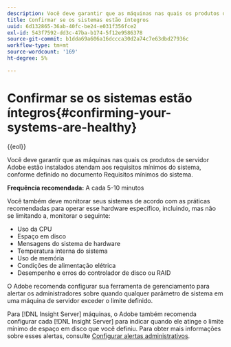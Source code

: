 ```yaml
---
description: Você deve garantir que as máquinas nas quais os produtos de servidor Adobe estão instalados atendam aos requisitos mínimos do sistema, conforme definido no documento Requisitos mínimos do sistema.
title: Confirmar se os sistemas estão íntegros
uuid: 6d132865-36ab-40fc-be24-e031f356fce2
exl-id: 543f7592-dd3c-47ba-b174-5f12e9586378
source-git-commit: b1dda69a606a16dccca30d2a74c7e63dbd27936c
workflow-type: tm+mt
source-wordcount: '169'
ht-degree: 5%

---
```


# Confirmar se os sistemas estão íntegros{#confirming-your-systems-are-healthy}

{{eol}}

Você deve garantir que as máquinas nas quais os produtos de servidor Adobe estão instalados atendam aos requisitos mínimos do sistema, conforme definido no documento Requisitos mínimos do sistema.

**Frequência recomendada:** A cada 5-10 minutos

Você também deve monitorar seus sistemas de acordo com as práticas recomendadas para operar esse hardware específico, incluindo, mas não se limitando a, monitorar o seguinte:

* Uso da CPU
* Espaço em disco
* Mensagens do sistema de hardware
* Temperatura interna do sistema
* Uso de memória
* Condições de alimentação elétrica
* Desempenho e erros do controlador de disco ou RAID

O Adobe recomenda configurar sua ferramenta de gerenciamento para alertar os administradores sobre quando qualquer parâmetro de sistema em uma máquina de servidor exceder o limite definido.

Para [!DNL Insight Server] máquinas, o Adobe também recomenda configurar cada [!DNL Insight Server] para indicar quando ele atinge o limite mínimo de espaço em disco que você definiu. Para obter mais informações sobre esses alertas, consulte [Configurar alertas administrativos](../../../home/c-inst-svr/c-admin-inst-svr/t-config-adm-alrts.md#task-0858f588da4941aa9d4952f6592681aa).
